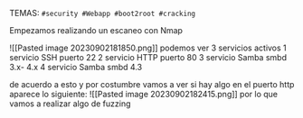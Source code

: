 TEMAS: `#security #Webapp #boot2root #cracking`

Empezamos realizando un escaneo con Nmap

![[Pasted image 20230902181850.png]]
podemos ver 3 servicios activos
	1 servicio SSH puerto 22
	2 servicio HTTP puerto 80
	3 servicio Samba smbd 3.x- 4.x
	4 servicio Samba smbd 4.3

de acuerdo a esto y por costumbre vamos a ver si hay algo en el puerto http 
aparece lo siguiente:
![[Pasted image 20230902182415.png]]
por lo que vamos a realizar algo de fuzzing
